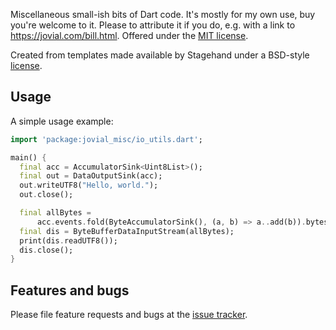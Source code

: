 Miscellaneous small-ish bits of Dart code.  It's mostly for my own
use, buy you're welcome to it.  Please to attribute it if you do, e.g.
with a link to https://jovial.com/bill.html.  Offered under
the [MIT license](../LICENSE).

Created from templates made available by Stagehand under a BSD-style
[license](https://github.com/dart-lang/stagehand/blob/master/LICENSE).

## Usage

A simple usage example:

```dart
import 'package:jovial_misc/io_utils.dart';

main() {
  final acc = AccumulatorSink<Uint8List>();
  final out = DataOutputSink(acc);
  out.writeUTF8("Hello, world.");
  out.close();

  final allBytes =
      acc.events.fold(ByteAccumulatorSink(), (a, b) => a..add(b)).bytes;
  final dis = ByteBufferDataInputStream(allBytes);
  print(dis.readUTF8());
  dis.close();
}
```

## Features and bugs

Please file feature requests and bugs at the [issue tracker][tracker].

[tracker]: https://github.com/zathras/misc/issues
